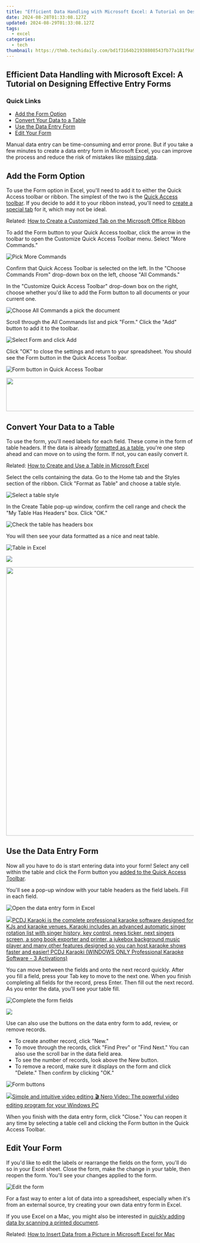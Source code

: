 ```yaml
---
title: "Efficient Data Handling with Microsoft Excel: A Tutorial on Designing Effective Entry Forms"
date: 2024-08-28T01:33:08.127Z
updated: 2024-08-29T01:33:08.127Z
tags:
  - excel
categories:
  - tech
thumbnail: https://thmb.techidaily.com/bd1f3164b21938808543fb77a181f9a976b01572cf9b49cfe1852edc61f82d53.jpg
---
```


## Efficient Data Handling with Microsoft Excel: A Tutorial on Designing Effective Entry Forms

### Quick Links

* [Add the Form Option](https://snapchat-videos.techidaily.com/2024-approved-step-1-step-2-and-step-3-to-video-chatting-on-snapchat-now/)
* [Convert Your Data to a Table](https://vimeo-videos.techidaily.com/updated-2024-approved-how-to-make-thumbnails/)
* [Use the Data Entry Form](https://win-forum.techidaily.com/effortless-file-removal-learn-to-use-command-prompt-in-windows-10/)
* [Edit Your Form](https://twitter-videos.techidaily.com/new-2024-approved-maintain-proper-aspect-ratio-for-tweeted-movies/)

 Manual data entry can be time-consuming and error prone. But if you take a few minutes to create a data entry form in Microsoft Excel, you can improve the process and reduce the risk of mistakes like [missing data](https://ios-unlock.techidaily.com/in-2024-iphone-12-pro-asking-for-passcode-after-ios-1714-update-what-to-do-by-drfone-ios/).

##  Add the Form Option

 To use the Form option in Excel, you'll need to add it to either the Quick Access toolbar or ribbon. The simplest of the two is the [Quick Access toolbar](https://location-social.techidaily.com/set-your-preferred-job-location-on-linkedin-app-of-your-apple-iphone-14-pro-drfone-by-drfone-virtual-ios/). If you decide to add it to your ribbon instead, you'll need to [create a special tab](https://instagram-video-recordings.techidaily.com/updated-how-to-measure-the-performance-of-igtv-videos-for-2024/) for it, which may not be ideal.

Related: [How to Create a Customized Tab on the Microsoft Office Ribbon](https://instagram-video-recordings.techidaily.com/updated-how-to-measure-the-performance-of-igtv-videos-for-2024/) 

 To add the Form button to your Quick Access toolbar, click the arrow in the toolbar to open the Customize Quick Access Toolbar menu. Select "More Commands."

![Pick More Commands](https://static1.howtogeekimages.com/wordpress/wp-content/uploads/2021/08/QuickAccessMoreCommands-ExcelDataEntryForm.png) 

 Confirm that Quick Access Toolbar is selected on the left. In the "Choose Commands From" drop-down box on the left, choose "All Commands."

 In the "Customize Quick Access Toolbar" drop-down box on the right, choose whether you'd like to add the Form button to all documents or your current one.

![Choose All Commands a pick the document](https://static1.howtogeekimages.com/wordpress/wp-content/uploads/2021/08/ChooseCommandsDocument-ExcelDataEntryForm.png) 

 Scroll through the All Commands list and pick "Form." Click the "Add" button to add it to the toolbar.

![Select Form and click Add](https://static1.howtogeekimages.com/wordpress/wp-content/uploads/2021/08/FormAdd-ExcelDataEntryForm.png) 

 Click "OK" to close the settings and return to your spreadsheet. You should see the Form button in the Quick Access Toolbar.

![Form button in Quick Access Toolbar](https://static1.howtogeekimages.com/wordpress/wp-content/uploads/2021/08/QuickAccessForm-ExcelDataEntryForm.png) 

<!-- affiliate ads begin -->
<a href="https://natural-cycles.sjv.io/c/5597632/2072200/17885" target="_top" id="2072200"><img src="//a.impactradius-go.com/display-ad/17885-2072200" border="0" alt="" width="728" height="90"/></a><img height="0" width="0" src="https://imp.pxf.io/i/5597632/2072200/17885" style="position:absolute;visibility:hidden;" border="0" />
<!-- affiliate ads end -->
##  Convert Your Data to a Table

 To use the form, you'll need labels for each field. These come in the form of table headers. If the data is already [formatted as a table](https://instagram-videos.techidaily.com/updated-2024-approved-how-to-convert-your-best-videography-into-melodic-mp3s-insta/), you're one step ahead and can move on to using the form. If not, you can easily convert it.

Related: [How to Create and Use a Table in Microsoft Excel](https://instagram-videos.techidaily.com/updated-2024-approved-how-to-convert-your-best-videography-into-melodic-mp3s-insta/) 

 Select the cells containing the data. Go to the Home tab and the Styles section of the ribbon. Click "Format as Table" and choose a table style.

![Select a table style](https://static1.howtogeekimages.com/wordpress/wp-content/uploads/2021/08/FormatAsTable-ExcelDataEntryForm.png) 

 In the Create Table pop-up window, confirm the cell range and check the "My Table Has Headers" box. Click "OK."

![Check the table has headers box](https://static1.howtogeekimages.com/wordpress/wp-content/uploads/2021/08/CreateTable-ExcelDataEntryForm.png) 

 You will then see your data formatted as a nice and neat table.

![Table in Excel](https://static1.howtogeekimages.com/wordpress/wp-content/uploads/2021/08/CreatedTable-ExcelDataEntryForm.png) 

<!-- affiliate ads begin -->
<a href="https://store.massmailsoftware.com/order/checkout.php?PRODS=1095219&QTY=1&AFFILIATE=108875&CART=1"><img src="https://secure.avangate.com/images/merchant/dc87c13749315c7217cdc4ac692e704c/banera_for_partners-20_%281%29.jpg" border="0"></a>
<!-- affiliate ads end -->
<!-- affiliate ads begin -->
<a href="https://lightailing.sjv.io/c/5597632/1638364/17190" target="_top" id="1638364"><img src="//a.impactradius-go.com/display-ad/17190-1638364" border="0" alt="" width="1280" height="720"/></a><img height="0" width="0" src="https://imp.pxf.io/i/5597632/1638364/17190" style="position:absolute;visibility:hidden;" border="0" />
<!-- affiliate ads end -->
##  Use the Data Entry Form

 Now all you have to do is start entering data into your form! Select any cell within the table and click the Form button you [added to the Quick Access Toolbar](https://location-social.techidaily.com/set-your-preferred-job-location-on-linkedin-app-of-your-apple-iphone-14-pro-drfone-by-drfone-virtual-ios/).

 You'll see a pop-up window with your table headers as the field labels. Fill in each field.

![Open the data entry form in Excel](https://static1.howtogeekimages.com/wordpress/wp-content/uploads/2021/08/OpenForm-ExcelDataEntryForm.png) 

<!-- affiliate ads begin -->
<a href="https://shop.pcdj.com/order/checkout.php?PRODS=4698832&QTY=1&AFFILIATE=108875&CART=1"> <img src="https://secure.avangate.com/images/merchant/47f4b6321e9fd8e8f7326a6adc1a7c1e/products/karaoki-new-searchresultspane.jpg" border="0">PCDJ Karaoki is the complete professional karaoke software designed for KJs and karaoke venues. Karaoki includes an advanced automatic singer rotation list with singer history, key control, news ticker, next singers screen, a song book exporter and printer, a jukebox background music player and many other features designed so you can host karaoke shows faster and easier! 
 PCDJ Karaoki (WINDOWS ONLY Professional Karaoke Software - 3 Activations)</a>
<!-- affiliate ads end -->
 You can move between the fields and onto the next record quickly. After you fill a field, press your Tab key to move to the next one. When you finish completing all fields for the record, press Enter. Then fill out the next record. As you enter the data, you'll see your table fill.

![Complete the form fields](https://static1.howtogeekimages.com/wordpress/wp-content/uploads/2021/08/UseForm-ExcelDataEntryForm.png) 

<!-- affiliate ads begin -->
<a href="https://secure.2checkout.com/order/checkout.php?PRODS=3727260&QTY=1&AFFILIATE=108875&CART=1"><img src="http://www.aiseesoft.com/avangate/30p/banner.jpg" border="0"></a>
<!-- affiliate ads end -->
 Use can also use the buttons on the data entry form to add, review, or remove records.

* To create another record, click "New."
* To move through the records, click "Find Prev" or "Find Next." You can also use the scroll bar in the data field area.
* To see the number of records, look above the New button.
* To remove a record, make sure it displays on the form and click "Delete." Then confirm by clicking "OK."

![Form buttons](https://static1.howtogeekimages.com/wordpress/wp-content/uploads/2021/08/FormButtons-ExcelDataEntryForm.png) 

<!-- affiliate ads begin -->
<a href="https://store.nero.com/order/checkout.php?PRODS=42296685&QTY=1&AFFILIATE=108875&CART=1"><img src="http://cdnwww.nero.com/nero-com-wAssets/img/banners/2022/video-pp/ScreenshotSlider/Nero-Video-Advanced-editing.JPG" border="0">Simple and intuitive video editing
🎬 Nero Video:
The powerful video editing program for your Windows PC</a>
<!-- affiliate ads end -->
 When you finish with the data entry form, click "Close." You can reopen it any time by selecting a table cell and clicking the Form button in the Quick Access Toolbar.

##  Edit Your Form

 If you'd like to edit the labels or rearrange the fields on the form, you'll do so in your Excel sheet. Close the form, make the change in your table, then reopen the form. You'll see your changes applied to the form.

![Edit the form](https://static1.howtogeekimages.com/wordpress/wp-content/uploads/2021/08/EditForm-ExcelDataEntryForm.png) 

 For a fast way to enter a lot of data into a spreadsheet, especially when it's from an external source, try creating your own data entry form in Excel.

 If you use Excel on a Mac, you might also be interested in [quickly adding data by scanning a printed document](https://win-able.techidaily.com/comprehensive-troubleshooting-making-your-vrchat-run-smoothly-again/).

Related: [How to Insert Data from a Picture in Microsoft Excel for Mac](https://win-able.techidaily.com/comprehensive-troubleshooting-making-your-vrchat-run-smoothly-again/)

<ins class="adsbygoogle"
     style="display:block"
     data-ad-format="autorelaxed"
     data-ad-client="ca-pub-7571918770474297"
     data-ad-slot="1223367746"></ins>



<ins class="adsbygoogle"
     style="display:block"
     data-ad-client="ca-pub-7571918770474297"
     data-ad-slot="8358498916"
     data-ad-format="auto"
     data-full-width-responsive="true"></ins>


